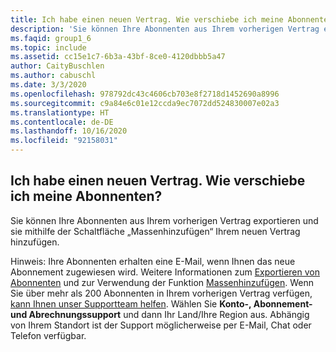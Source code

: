```yaml
---
title: Ich habe einen neuen Vertrag. Wie verschiebe ich meine Abonnenten?
description: 'Sie können Ihre Abonnenten aus Ihrem vorherigen Vertrag exportieren und sie mithilfe der Schaltfläche „Massenhinzufügen“ Ihrem neuen Vertrag hinzufügen. Hinweis: Ihre...'
ms.faqid: group1_6
ms.topic: include
ms.assetid: cc15e1c7-6b3a-43bf-8ce0-4120dbbb5a47
author: CaityBuschlen
ms.author: cabuschl
ms.date: 3/3/2020
ms.openlocfilehash: 978792dc43c4606cb703e8f2718d1452690a8996
ms.sourcegitcommit: c9a84e6c01e12ccda9ec7072dd524830007e02a3
ms.translationtype: HT
ms.contentlocale: de-DE
ms.lasthandoff: 10/16/2020
ms.locfileid: "92158031"
---
```

## <a name="i-have-a-new-agreement--how-do-i-move-my-subscribers"></a>Ich habe einen neuen Vertrag.  Wie verschiebe ich meine Abonnenten?

Sie können Ihre Abonnenten aus Ihrem vorherigen Vertrag exportieren und sie mithilfe der Schaltfläche „Massenhinzufügen“ Ihrem neuen Vertrag hinzufügen.

Hinweis: Ihre Abonnenten erhalten eine E-Mail, wenn Ihnen das neue Abonnement zugewiesen wird. Weitere Informationen zum [Exportieren von Abonnenten](../../../../exporting-subscriptions.md) und zur Verwendung der Funktion [Massenhinzufügen](../../../../assign-license-bulk.md). Wenn Sie über mehr als 200 Abonnenten in Ihrem vorherigen Vertrag verfügen, [kann Ihnen unser Supportteam helfen](https://visualstudio.microsoft.com/subscriptions/support/#talktous). Wählen Sie **Konto-, Abonnement- und Abrechnungssupport** und dann Ihr Land/Ihre Region aus. Abhängig von Ihrem Standort ist der Support möglicherweise per E-Mail, Chat oder Telefon verfügbar.